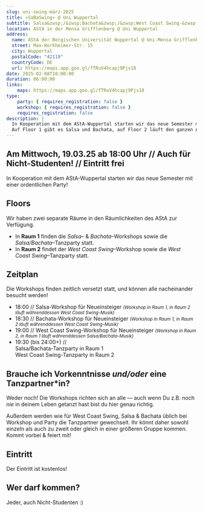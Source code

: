 ```yaml
---
slug: uni-swing-märz-2025
title: »SaBaSwing« @ Uni Wupper­tal
subtitle: Salsa&zwsp;/&zwsp;Bachata&zwsp;/&zwsp;West Coast Swing-&zwsp;Party auf 2 Floors
location: AStA in der Mensa Grifflenberg @ Uni Wuppertal
address:
  name: AStA der Bergischen Universität Wuppertal @ Uni-Mensa Grifflenberg
  street: Max-Horkheimer-Str. 15
  city: Wuppertal
  postalCode: "42119"
  countryCode: DE
  url: https://maps.app.goo.gl/fTRuV4hcapj9Pjs18
date: 2025-02-08T18:00:00
duration: 06:00:00
links:
    maps: https://maps.app.goo.gl/fTRuV4hcapj9Pjs18
type:
    party: { requires_registration: false }
    workshop: { requires_registration: false }
    requires_registration: false
description: |
  In Kooperation mit dem AStA-Wuppertal starten wir das neue Semester mit einer ordentlichen Party!
  Auf Floor 1 gibt es Salsa und Bachata, auf Floor 2 läuft den ganzen Abend eine West Coast Swing-Party.
---
```


## Am Mittwoch, 19.03.25 ab 18:00 Uhr // Auch für Nicht-Studenten! // Eintritt frei

In Kooperation mit dem AStA-Wuppertal starten wir das neue Semester mit einer ordentlichen Party!

## Floors

Wir haben zwei separate Räume in den Räumlichkeiten des AStA zur Verfügung.

- In **Raum 1** finden die _Salsa_&ndash; & _Bachata_&ndash;Workshops sowie die _Salsa/Bachata_&ndash;Tanzparty statt.
- In **Raum 2** findet der _West Coast Swing_&ndash;Workshop sowie die _West Coast Swing_&ndash;Tanzparty statt.

## Zeitplan

Die Workshops finden zeitlich versetzt statt, und können alle nacheinander besucht werden!

- 18:00 // Salsa-Workshop für Neueinsteiger
  _<small>(Workshop in Raum 1, in Raum 2 läuft währenddessen West Coast Swing-Musik)</small>_
- 18:30 // Bachata-Workshop für Neueinsteiger
  _<small>(Workshop in Raum 1, in Raum 2 läuft währenddessen West Coast Swing-Musik)</small>_
- 19:00 // West Coast Swing-Workshop für Neueinsteiger
  _<small>(Workshop in Raum 2, in Raum 1 läuft währenddessen Salsa/Bachata-Musik)</small>_
- 19:30 (bis 24:00+) //<br>
  Salsa/Bachata-Tanzparty in Raum 1<br>
  West Coast Swing-Tanzparty in Raum 2

## Brauche ich Vorkenntnisse _<span class="thin">und/oder</span>_ eine Tanzpartner\*in?

Weder noch! Die Workshops richten sich an alle &mdash; auch wenn Du z.B. noch _nie_ in deinem Leben getanzt hast bist du hier genau richtig.

Außerdem werden wie für West Coast Swing, Salsa & Bachata üblich bei Workshop und Party die Tanzpartner gewechselt.
Ihr könnt daher sowohl einzeln als auch zu zweit oder gleich in einer größeren Gruppe kommen.
Kommt vorbei & feiert mit!

## Eintritt

Der Eintritt ist kostenlos!

## Wer darf kommen?

Jeder, auch Nicht-Studenten :)
